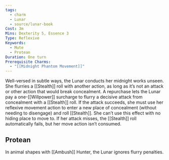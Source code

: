 ```yaml
---
tags:
  - charm
  - Lunar
  - source/lunar-book
Cost: 3m
Mins: Dexterity 5, Essence 3
Type: Reflexive
Keywords:
  - Mute
  - Protean
Duration: One turn
Prerequisite Charms:
  - "[[Midnight Phantom Movement]]"
---
```

Well-versed in subtle ways, the Lunar conducts her midnight works unseen. She flurries a [[Stealth]] roll with another action, as long as it’s not an attack or other action that would break concealment. A repurchase lets the Lunar pay a one-[[Willpower]] surcharge to flurry a decisive attack from concealment with a [[Stealth]] roll. If the attack succeeds, she must use her reflexive movement action to enter a new place of concealment (without needing to disengage) and roll [[Stealth]]. She can’t use this effect with no hiding place to move to. If her attack misses, the [[Stealth]] roll automatically fails, but her move action isn’t consumed. 
## Protean 

In animal shapes with [[Ambush]] Hunter, the Lunar ignores flurry penalties.